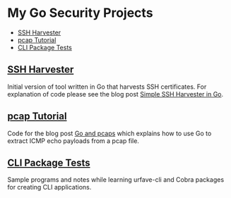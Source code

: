 # My Go Security Projects

<!-- MarkdownTOC -->

- [SSH Harvester](#ssh-harvester)
- [pcap Tutorial](#pcap-tutorial)
- [CLI Package Tests](#cli-package-tests)

<!-- /MarkdownTOC -->

<a name="ssh-harvester"></a>
## [SSH Harvester](ssh-harvester)
Initial version of tool written in Go that harvests SSH certificates. For explanation of code please see the blog post [Simple SSH Harvester in Go][go-sshharvester].

<a name="pcap-tutorial"></a>
## [pcap Tutorial](pcap-tutorial)
Code for the blog post [Go and pcaps][go-pcap] which explains how to use Go to extract ICMP echo payloads from a pcap file.

<a name="cli-package-tests"></a>
## [CLI Package Tests](cli-package-tests)
Sample programs and notes while learning urfave-cli and Cobra packages for creating CLI applications.

<!-- Links -->

[go-pcap]: https://parsiya.net/blog/2017-12-03-go-and-pcaps/
[go-sshharvester]: https://parsiya.net/blog/2017-12-28-simple-ssh-harvester-in-go/
